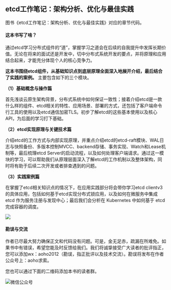 
## etcd工作笔记：架构分析、优化与最佳实践
图书《etcd工作笔记：架构分析、优化与最佳实践》对应的章节代码。
#### 这本书写了啥？
通过etcd学习分布式组件的“道”，掌握学习之道会在后续的自我提升中发挥长期价值。无论在将来的面试还是开发中，切中分布式系统开发的要点，并将原理和应用结合起来，才能充分体现个人的核心竞争力。

**这本书围绕etcd组件，从基础知识点到底层原理全面深入地展开介绍，最后结合了实践的案例。** 主要包含如下的三个模块。

**（1）基础概念与操作篇**

首先浅谈云原生架构背景，分布式系统中如何保证一致性；接着介绍etcd是一款什么样的组件、etcd相关的特性、应用场景、部署的方式，还包括了客户端命令行工具的使用以及etcd通信加密TLS。初步了解etcd的这些基本使用以及核心API，为后面的学习打下基础。

**（2）etcd实现原理与关键技术篇**

介绍etcd的工作方式与内部实现原理，并重点介绍etcd的etcd-raft模块、WAL日志与快照备份、多版本控制MVCC、backend存储、事务实现、Watch和Lease机制等，最后梳理etcd Server的启动流程，以及如何处理客户端请求。通过这一模块的学习，可以帮助我们从原理层面深入了解etcd的工作机制以及整体架构，同时将有助于后续二次开发或者排查遇到的问题。

**（3）实践案例篇**

在掌握了etcd相关知识点的情况下，在应用实践部分将会带你学习etcd clientv3的具体应用，包括如何基于etcd实现分布式锁应用，以及如何在微服务中集成 etcd 作为服务注册与发现中心；最后我们会分析在 Kubernetes 中如何基于 etcd 完成容器的调度。

![](http://image.blueskykong.com/etcd-rec-2fdff37f.png)

#### 勘误与交流
作者已尽最大努力确保正文和代码没有问题。可是，金无足赤，疏漏在所难免。如果书中有错误，希望您能及时反馈给我们。我们将诚挚接受广大读者的批评指正，您可以添加wx：aoho2012（勘误，指正批评以及技术交流）。勘误将发布在作者公众号上：aoho求索。

您也可以通过下面的二维码添加本书的读者群。

![微信公众号](https://p3-juejin.byteimg.com/tos-cn-i-k3u1fbpfcp/8f97e4a437924e74bb1b4c6ca4957539~tplv-k3u1fbpfcp-zoom-1.image)
